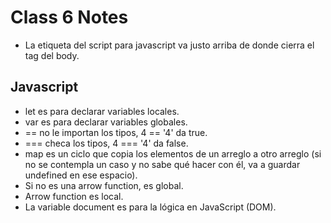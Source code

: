 # Class 6 Notes
* La etiqueta del script para javascript va justo arriba de donde cierra el tag del body.
## Javascript
* let es para declarar variables locales.
* var es para declarar variables globales.
* == no le importan los tipos, 4 == '4' da true.
* === checa los tipos, 4 === '4' da false.
* map es un ciclo que copia los elementos de un arreglo a otro arreglo (si no se contempla un caso y no sabe qué hacer con él, va a guardar undefined en ese espacio).
* Si no es una arrow function, es global.
* Arrow function es local.
* La variable document es para la lógica en JavaScript (DOM).